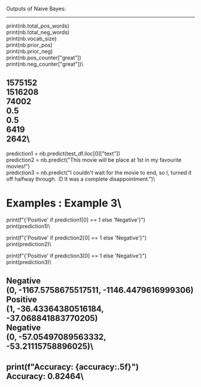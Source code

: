 Outputs of Naive Bayes:

--------------------------------------
print(nb.total_pos_words)\
print(nb.total_neg_words)\
print(nb.vocab_size)\
print(nb.prior_pos)\
print(nb.prior_neg)\
print(nb.pos_counter["great"])\
print(nb.neg_counter["great"])\

1575152\
1516208\
74002\
0.5\
0.5\
6419\
2642\
--------------------------------------

prediction1 = nb.predict(test_df.iloc[0]["text"])\
prediction2 = nb.predict("This movie will be place at 1st in my favourite movies!")\
prediction3 = nb.predict("I couldn't wait for the movie to end, so I, turned it off halfway through. :D It was a complete disappointment.")\

# Examples : Example 3\
print(f"{'Positive' if prediction1[0] == 1 else 'Negative'}")\
print(prediction1)\

print(f"{'Positive' if prediction2[0] == 1 else 'Negative'}")\
print(prediction2)\

print(f"{'Positive' if prediction3[0] == 1 else 'Negative'}")\
print(prediction3)\

Negative\
(0, -1167.5758675517511, -1146.4479616999306)\
Positive\
(1, -36.43364380516184, -37.068841883770205)\
Negative\
(0, -57.05497089563332, -53.21115758896025)\
-----------------------------------------------
print(f"Accuracy: {accuracy:.5f}")\
Accuracy: 0.82464\
--------------------------------
